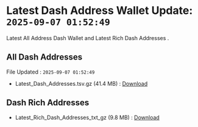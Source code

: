 # Latest Dash Address Wallet Update: `2025-09-07 01:52:49`

Latest All Address Dash Wallet and Latest Rich Dash Addresses .

## All Dash Addresses

File Updated : `2025-09-07 01:52:49`

- Latest_Dash_Addresses.tsv.gz (41.4 MB) : [Download](https://github.com/Pymmdrza/Rich-Address-Wallet/releases/tag/Dash)

## Dash Rich Addresses

- Latest_Rich_Dash_Addresses_txt_gz (9.8 MB) : [Download](https://github.com/Pymmdrza/Rich-Address-Wallet/releases/tag/Dash)
